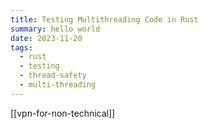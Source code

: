 ```yaml
---
title: Testing Multithreading Code in Rust
summary: hello world
date: 2023-11-20
tags:
  - rust
  - testing
  - thread-safety
  - multi-threading
---
```


[[vpn-for-non-technical]]
